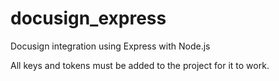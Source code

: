 # docusign_express
Docusign integration using Express with Node.js

All keys and tokens must be added to the project for it to work.
